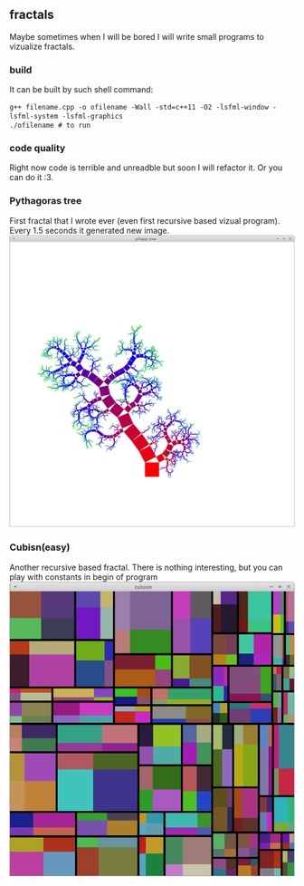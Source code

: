 ## fractals
Maybe sometimes when I will be bored I will write small programs to vizualize fractals.

### build
It can be built by such shell command:
```shell
g++ filename.cpp -o ofilename -Wall -std=c++11 -O2 -lsfml-window -lsfml-system -lsfml-graphics
./ofilename # to run
```

### code quality
Right now code is terrible and unreadble but soon I will refactor it. Or you can do it :3.

### Pythagoras tree
First fractal that I wrote ever (even first recursive based vizual program). Every 1.5 seconds it generated new image.
![image of fractal](https://github.com/D34DStone/Fractals/blob/master/resources/pifagor_tree.png)

### Cubisn(easy)
Another recursive based fractal. There is nothing interesting, but you can play with constants in begin of program
![image of fractal](https://github.com/D34DStone/Fractals/blob/master/resources/cubism.png)
